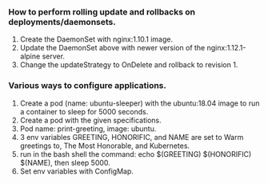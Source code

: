 ### How to perform rolling update and rollbacks on deployments/daemonsets.
1. Create the DaemonSet with nginx:1.10.1 image.
2. Update the DaemonSet above with newer version of the nginx:1.12.1-alpine server.
3. Change the updateStrategy to OnDelete and rollback to revision 1.

### Various ways to configure applications.
1. Create a pod (name: ubuntu-sleeper) with the ubuntu:18.04 image to run a container to sleep for 5000 seconds.
2. Create a pod with the given specifications.
  1. Pod name: print-greeting, image: ubuntu.
  2. 3 env variables GREETING, HONORIFIC, and NAME are set to Warm greetings to, The Most Honorable, and Kubernetes.
  3. run in the bash shell the command: echo $(GREETING) $(HONORIFIC) $(NAME), then sleep 5000.
3. Set env variables with ConfigMap.

